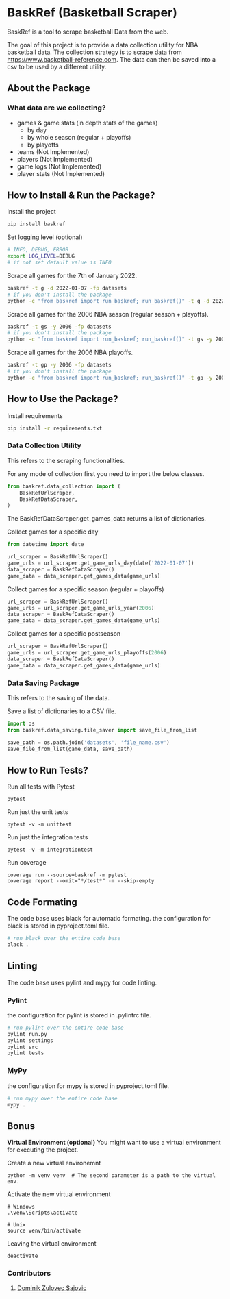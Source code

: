 # BaskRef (Basketball Scraper)
BaskRef is a tool to scrape basketball Data from the web.

The goal of this project is to provide a data collection utility for 
NBA basketball data. The collection strategy is to scrape data from 
https://www.basketball-reference.com.
The data can then be saved into a csv to be used by a different utility.

## About the Package

### What data are we collecting?

- games & game stats (in depth stats of the games)
    - by day
    - by whole season (regular + playoffs)
    - by playoffs
- teams (Not Implemented)
- players (Not Implemented)
- game logs (Not Implemented)
- player stats (Not Implemented)

## How to Install & Run the Package?

Install the project
```bash
pip install baskref
```

Set logging level (optional)
```bash
# INFO, DEBUG, ERROR
export LOG_LEVEL=DEBUG
# if not set default value is INFO
```

Scrape all games for the 7th of January 2022.
```bash
baskref -t g -d 2022-01-07 -fp datasets
# if you don't install the package
python -c "from baskref import run_baskref; run_baskref()" -t g -d 2022-01-07 -fp datasets
```

Scrape all games for the 2006 NBA season (regular season + playoffs).
```bash
baskref -t gs -y 2006 -fp datasets
# if you don't install the package
python -c "from baskref import run_baskref; run_baskref()" -t gs -y 2006 -fp datasets
```

Scrape all games for the 2006 NBA playoffs.
```bash
baskref -t gp -y 2006 -fp datasets
# if you don't install the package
python -c "from baskref import run_baskref; run_baskref()" -t gp -y 2006 -fp datasets
```

## How to Use the Package?

Install requirements
```bash
pip install -r requirements.txt
```

### Data Collection Utility
This refers to the scraping functionalities.

For any mode of collection first you need to import the below classes.
```python
from baskref.data_collection import (
    BaskRefUrlScraper,
    BaskRefDataScraper,
)
```
The BaskRefDataScraper.get_games_data returns a list of dictionaries.

Collect games for a specific day
```python
from datetime import date

url_scraper = BaskRefUrlScraper()
game_urls = url_scraper.get_game_urls_day(date('2022-01-07'))
data_scraper = BaskRefDataScraper()
game_data = data_scraper.get_games_data(game_urls)
```

Collect games for a specific season (regular + playoffs)
```python
url_scraper = BaskRefUrlScraper()
game_urls = url_scraper.get_game_urls_year(2006)
data_scraper = BaskRefDataScraper()
game_data = data_scraper.get_games_data(game_urls)
```

Collect games for a specific postseason
```python
url_scraper = BaskRefUrlScraper()
game_urls = url_scraper.get_game_urls_playoffs(2006)
data_scraper = BaskRefDataScraper()
game_data = data_scraper.get_games_data(game_urls)
```

### Data Saving Package
This refers to the saving of the data.

Save a list of dictionaries to a CSV file.
```python
import os
from baskref.data_saving.file_saver import save_file_from_list

save_path = os.path.join('datasets', 'file_name.csv')
save_file_from_list(game_data, save_path)
```

## How to Run Tests?

Run all tests with Pytest
```
pytest
```

Run just the unit tests
```
pytest -v -m unittest
```

Run just the integration tests
```
pytest -v -m integrationtest
```

Run coverage
```
coverage run --source=baskref -m pytest
coverage report --omit="*/test*" -m --skip-empty
```

## Code Formating

The code base uses black for automatic formating.
the configuration for black is stored in pyproject.toml file.

```bash
# run black over the entire code base
black .
```

## Linting

The code base uses pylint and mypy for code linting.

### Pylint

the configuration for pylint is stored in .pylintrc file.

```bash 
# run pylint over the entire code base
pylint run.py
pylint settings
pylint src
pylint tests
```

### MyPy

the configuration for mypy is stored in pyproject.toml file.

```bash 
# run mypy over the entire code base
mypy .
```

## Bonus

**Virtual Environment (optional)**
You might want to use a virtual environment for executing the project.

Create a new virtual environemnt
```
python -m venv venv  # The second parameter is a path to the virtual env.
```

Activate the new virtual environment
```
# Windows
.\venv\Scripts\activate

# Unix
source venv/bin/activate
```

Leaving the virtual environment
```
deactivate
```

### Contributors

1. [Dominik Zulovec Sajovic](https://www.linkedin.com/in/dominik-zulovec-sajovic/)

